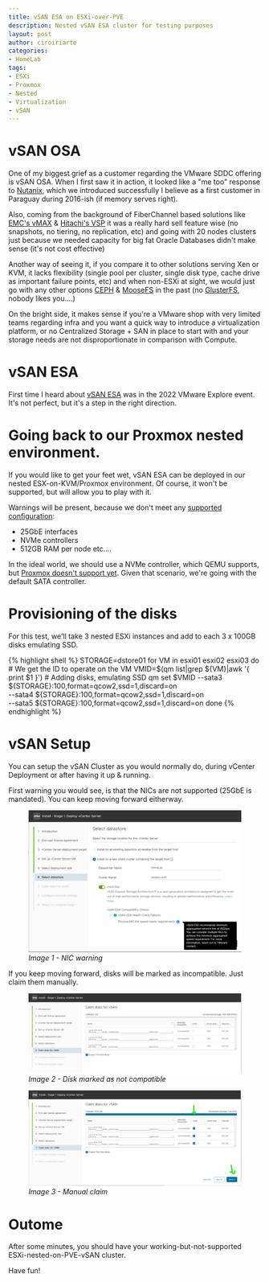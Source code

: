 ```yaml
---
title: vSAN ESA on ESXi-over-PVE
description: Nested vSAN ESA cluster for testing purposes
layout: post
author: ciroiriarte
categories:
- HomeLab
tags:
- ESXi
- Proxmox
- Nested
- Virtualization
- vSAN
---
```


# vSAN OSA
One of my biggest grief as a customer regarding the VMware SDDC offering is vSAN OSA. When I first saw it in action, it looked like a "me too" response to [Nutanix](https://www.nutanix.com/mx/info/software-defined-storage), which we introduced successfully I believe as a first customer in Paraguay during 2016-ish (if memory serves right). 

Also, coming from the background of FiberChannel based solutions like [EMC's vMAX](https://www.youtube.com/watch?v=Zp3yMGlzZhM) & [Hitachi's VSP](https://knowledge.hitachivantara.com/Documents/Storage/VSP_G1X00_and_VSP_F1500/80-06-6x/Hardware_Guide/03_Hardware_architecture) it was a really hard sell feature wise (no snapshots, no tiering, no replication, etc) and going with 20 nodes clusters just because we needed capacity for big fat Oracle Databases didn't make sense (it's not cost effective)

Another way of seeing it, if you compare it to other solutions serving Xen or KVM, it lacks flexibility (single pool per cluster, single disk type, cache drive as important failure points, etc) and when non-ESXi at sight, we would just go with any other options [CEPH](https://docs.ceph.com/en/latest/architecture/) & [MooseFS](https://moosefs.com/blog/architecture/) in the past (no [GlusterFS](https://docs.gluster.org/en/main/Quick-Start-Guide/Architecture/), nobody likes you....)

On the bright side, it makes sense if you're a VMware shop with very limited teams regarding infra and you want a quick way to introduce a virtualization platform, or no Centralized Storage + SAN in place to start with and your storage needs are not disproportionate in comparison with Compute.

# vSAN ESA
First time I heard about [vSAN ESA](https://core.vmware.com/blog/introduction-vsan-express-storage-architecture) was in the 2022 VMware Explore event. It's not perfect, but it's a step in the right direction.

# Going back to our Proxmox nested environment.
If you would like to get your feet wet, vSAN ESA can be deployed in our nested ESX-on-KVM/Proxmox environment. Of course, it won't be supported, but will allow you to play with it.

Warnings will be present, because we don't meet any [supported configuration](https://kb.vmware.com/s/article/90343):
- 25GbE interfaces
- NVMe controllers
- 512GB RAM per node
etc....

In the ideal world, we should use a NVMe controller, which QEMU supports, but [Proxmox doesn't support yet](https://bugzilla.proxmox.com/show_bug.cgi?id=2255). Given that scenario, we're going with the default SATA controller.

# Provisioning of the disks

For this test, we'll take 3 nested ESXi instances and add to each 3 x 100GB disks emulating SSD.

{% highlight shell %}
STORAGE=dstore01
for VM in esxi01 esxi02 esxi03
do
    # We get the ID to operate on the VM
    VMID=$(qm list|grep ${VM}|awk '{ print $1 }')
    # Adding disks, emulating SSD
    qm set $VMID --sata3 ${STORAGE}:100,format=qcow2,ssd=1,discard=on \
        --sata4 ${STORAGE}:100,format=qcow2,ssd=1,discard=on \
        --sata5 ${STORAGE}:100,format=qcow2,ssd=1,discard=on
done
{% endhighlight %}

# vSAN Setup

You can setup the vSAN Cluster as you would normally do, during vCenter Deployment or after having it up & running.

First warning you would see, is that the NICs are not supported (25GbE is mandated). You can keep moving forward eitherway.

<figure>
  <a href="/assets/img/2023-09-07-nic-speed-warning.png">
  <img src="/assets/img/2023-09-07-nic-speed-warning.png" alt="NIC warning"/>
  </a>
  <figcaption><i>Image 1 - NIC warning</i></figcaption>
</figure>

If you keep moving forward, disks will be marked as incompatible. Just claim them manually.

<figure>
  <a href="/assets/img/2023-09-07-incompatible-disk-warning.png">
  <img src="/assets/img/2023-09-07-incompatible-disk-warning.png" alt="Disk marked as not compatible"/>
  </a>
  <figcaption><i>Image 2 - Disk marked as not compatible</i></figcaption>
</figure>

<figure>
  <a href="/assets/img/2023-09-07-disk-claiming.png">
  <img src="/assets/img/2023-09-07-disk-claiming.png" alt="Manual claim"/>
  </a>
  <figcaption><i>Image 3 - Manual claim</i></figcaption>
</figure>

# Outome

After some minutes, you should have your working-but-not-supported ESXi-nested-on-PVE-vSAN cluster.

Have fun!